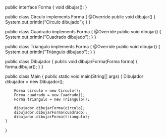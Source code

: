 public interface Forma {
    void dibujar();
}

public class Circulo implements Forma {
    @Override
    public void dibujar() {
        System.out.println("Círculo dibujado");
    }
}

public class Cuadrado implements Forma {
    @Override
    public void dibujar() {
        System.out.println("Cuadrado dibujado");
    }
}


public class Triangulo implements Forma {
    @Override
    public void dibujar() {
        System.out.println("Triángulo dibujado");
    }
}


public class Dibujador {
    public void dibujarForma(Forma forma) {
        forma.dibujar();
    }
}


public class Main {
    public static void main(String[] args) {
        Dibujador dibujador = new Dibujador();

        Forma circulo = new Circulo();
        Forma cuadrado = new Cuadrado();
        Forma triangulo = new Triangulo();

        dibujador.dibujarForma(circulo);
        dibujador.dibujarForma(cuadrado);
        dibujador.dibujarForma(triangulo);
    }
}
